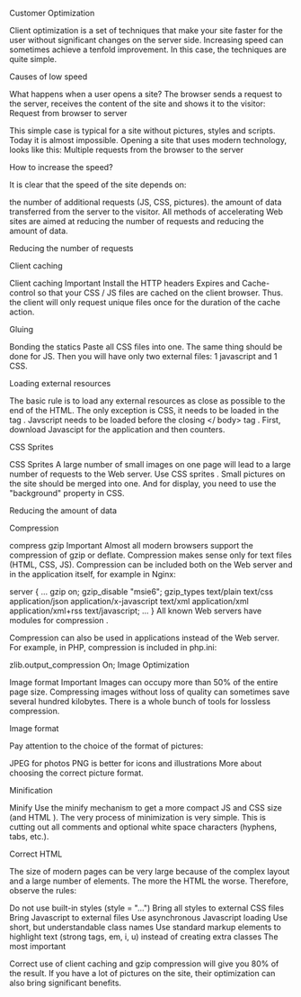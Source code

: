 Customer Optimization

Client optimization is a set of techniques that make your site faster for the user without significant changes on the server side. Increasing speed can sometimes achieve a tenfold improvement. In this case, the techniques are quite simple.

Causes of low speed

What happens when a user opens a site? The browser sends a request to the server, receives the content of the site and shows it to the visitor: Request from browser to server

This simple case is typical for a site without pictures, styles and scripts. Today it is almost impossible. Opening a site that uses modern technology, looks like this: Multiple requests from the browser to the server

How to increase the speed?

It is clear that the speed of the site depends on:

the number of additional requests (JS, CSS, pictures).
the amount of data transferred from the server to the visitor.
All methods of accelerating Web sites are aimed at reducing the number of requests and reducing the amount of data.

Reducing the number of requests

Client caching

Client caching
Important Install the HTTP headers Expires and Cache-control so that your CSS / JS files are cached on the client browser. Thus. the client will only request unique files once for the duration of the cache action.

Gluing

Bonding the statics
Paste all CSS files into one. The same thing should be done for JS. Then you will have only two external files: 1 javascript and 1 CSS.

Loading external resources

The basic rule is to load any external resources as close as possible to the end of the HTML. The only exception is CSS, it needs to be loaded in the <head> tag . Javscript needs to be loaded before the closing </ body> tag . First, download Javascipt for the application and then counters.

CSS Sprites

CSS Sprites
A large number of small images on one page will lead to a large number of requests to the Web server. Use CSS sprites . Small pictures on the site should be merged into one. And for display, you need to use the "background" property in CSS.

Reducing the amount of data

Compression

compress gzip
Important Almost all modern browsers support the compression of gzip or deflate. Compression makes sense only for text files (HTML, CSS, JS). Compression can be included both on the Web server and in the application itself, for example in Nginx:

server {
...
gzip on;
gzip_disable "msie6";
gzip_types text/plain text/css application/json application/x-javascript text/xml application/xml application/xml+rss text/javascript;
...
}
All known Web servers have modules for compression .

Compression can also be used in applications instead of the Web server. For example, in PHP, compression is included in php.ini:

zlib.output_compression On;
Image Optimization

Image format
Important Images can occupy more than 50% of the entire page size. Compressing images without loss of quality can sometimes save several hundred kilobytes. There is a whole bunch of tools for lossless compression.

Image format

Pay attention to the choice of the format of pictures:

JPEG for photos
PNG is better for icons and illustrations
More about choosing the correct picture format.

Minification

Minify
Use the minify mechanism to get a more compact JS and CSS size (and HTML ). The very process of minimization is very simple. This is cutting out all comments and optional white space characters (hyphens, tabs, etc.).

Correct HTML

The size of modern pages can be very large because of the complex layout and a large number of elements. The more the HTML the worse. Therefore, observe the rules:

Do not use built-in styles (style = "...")
Bring all styles to external CSS files
Bring Javascript to external files
Use asynchronous Javascript loading
Use short, but understandable class names
Use standard markup elements to highlight text (strong tags, em, i, u) instead of creating extra classes
The most important

Correct use of client caching and gzip compression will give you 80% of the result. If you have a lot of pictures on the site, their optimization can also bring significant benefits.